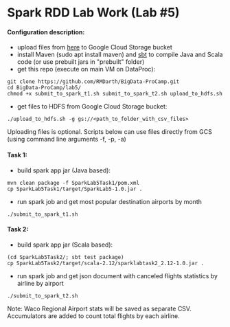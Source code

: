 
# Spark RDD Lab Work (Lab #5)

#### Configuration description:
 - upload files from [here](https://www.kaggle.com/usdot/flight-delays) to Google Cloud Storage bucket
 - install Maven (sudo apt install maven) and [sbt](https://www.scala-sbt.org/1.x/docs/Installing-sbt-on-Linux.html) to compile Java and Scala code (or use prebuilt jars in "prebuilt" folder)
 - get this repo (execute on main VM on DataProc):
```
git clone https://github.com/RMDarth/BigData-ProCamp.git
cd BigData-ProCamp/lab5/
chmod +x submit_to_spark_t1.sh submit_to_spark_t2.sh upload_to_hdfs.sh
```
- get files to HDFS from Google Cloud Storage bucket:
```
./upload_to_hdfs.sh -g gs://<path_to_folder_with_csv_files>
```

Uploading files is optional. Scripts below can use files directly from GCS (using command line arguments -f, -p, -a)

#### Task 1:
- build spark app jar (Java based):
```
mvn clean package -f SparkLab5Task1/pom.xml
cp SparkLab5Task1/target/SparkLab5-1.0.jar .
```
- run spark job and get most popular destination airports by month
```
./submit_to_spark_t1.sh
```

#### Task 2:
- build spark app jar (Scala based):
```
(cd SparkLab5Task2/; sbt test package)
cp SparkLab5Task2/target/scala-2.12/sparklabtask2_2.12-1.0.jar .
```
- run spark job and get json document with canceled flights statistics by airline by airport
```
./submit_to_spark_t2.sh
```
Note: Waco Regional Airport stats will be saved as separate CSV. Accumulators are added to count total flights by each airline.
